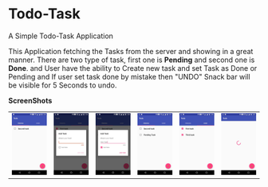 # Todo-Task
A Simple Todo-Task Application

This Application fetching the Tasks from the server and showing in a great manner. There are two type of task, first one is 
**Pending** and second one is **Done**.
and User have the ability to Create new task and set Task as Done or Pending and If user set task done by mistake then "UNDO"
Snack bar will be visible for 5 Seconds to undo.

**ScreenShots**
<table>
  <tr>
    <td><img src="https://raw.githubusercontent.com/therajanmaurya/Todo-Task/master/screenshots/task1.png"></td>
    <td><img src="https://raw.githubusercontent.com/therajanmaurya/Todo-Task/master/screenshots/task2.png"></td>
    <td><img src="https://raw.githubusercontent.com/therajanmaurya/Todo-Task/master/screenshots/task3.png"></td>
    <td><img src="https://raw.githubusercontent.com/therajanmaurya/Todo-Task/master/screenshots/task4.png"></td>
    <td><img src="https://raw.githubusercontent.com/therajanmaurya/Todo-Task/master/screenshots/task5.png"></td>
    <td><img src="https://raw.githubusercontent.com/therajanmaurya/Todo-Task/master/screenshots/task6.png"></td>
  </tr>
</table>